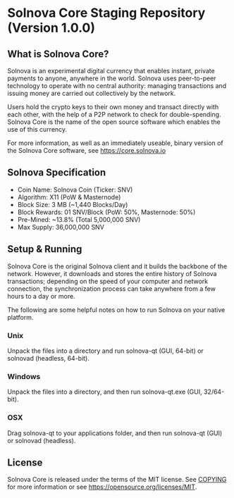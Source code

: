 Solnova Core Staging Repository (Version 1.0.0)
===========================

What is Solnova Core?
-------------

Solnova is an experimental digital currency that enables instant, private
payments to anyone, anywhere in the world. Solnova uses peer-to-peer technology
to operate with no central authority: managing transactions and issuing money
are carried out collectively by the network.

Users hold the crypto keys to their own money and transact directly with each other, 
with the help of a P2P network to check for double-spending. Solnova Core is the 
name of the open source software which enables the use of this currency.

For more information, as well as an immediately useable, binary version of
the Solnova Core software, see https://core.solnova.io


Solnova Specification
-------------

- Coin Name: Solnova Coin (Ticker: SNV)
- Algorithm: X11 (PoW & Masternode)
- Block Size: 3 MB (~1,440 Blocks/Day)
- Block Rewards: 01 SNV/Block (PoW: 50%, Masternode: 50%)
- Pre-Mined: ~13.8% (Total 5,000,000 SNV)
- Max Supply: 36,000,000 SNV


Setup & Running
---------------------
Solnova Core is the original Solnova client and it builds the backbone of the network.
However, it downloads and stores the entire history of Solnova transactions;
depending on the speed of your computer and network connection, the synchronization
process can take anywhere from a few hours to a day or more.

The following are some helpful notes on how to run Solnova on your native platform.

### Unix

Unpack the files into a directory and run solnova-qt (GUI, 64-bit) or solnovad (headless, 64-bit).

### Windows

Unpack the files into a directory, and then run solnova-qt.exe (GUI, 32/64-bit).

### OSX

Drag solnova-qt to your applications folder, and then run solnova-qt (GUI) or solnovad (headless).


License
-------

Solnova Core is released under the terms of the MIT license. See [COPYING](COPYING) for more
information or see https://opensource.org/licenses/MIT.
